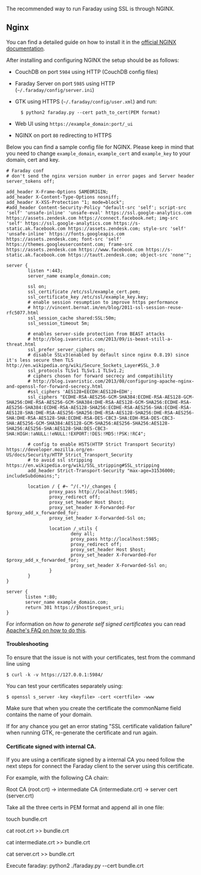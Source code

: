 The recommended way to run Faraday using SSL is through NGINX.
## Nginx
You can find a detailed guide on how to install it in the [official NGINX documentation](https://www.nginx.com/resources/wiki/start/topics/tutorials/install/).

After installing and configuring NGINX the setup should be as follows:

* CouchDB on port `5984` using HTTP (CouchDB config files)
* Faraday Server on port `5985` using HTTP (`~/.faraday/config/server.ini`)
* GTK using HTTPS (`~/.faraday/config/user.xml`) and run:

        $ python2 faraday.py --cert path_to_cert(PEM format)

* Web UI using `https://example_domain:port/_ui`
* NGINX on port `80` redirecting to HTTPS

Below you can find a sample config file for NGINX. Please keep in mind that you need to change `example_domain`, `example_cert` and `example_key` to your domain, cert and key.

    # Faraday conf
    # don't send the nginx version number in error pages and Server header
    server_tokens off;

    add_header X-Frame-Options SAMEORIGIN;
    add_header X-Content-Type-Options nosniff;
    add_header X-XSS-Protection "1; mode=block";
    #add_header Content-Security-Policy "default-src 'self'; script-src 'self' 'unsafe-inline' 'unsafe-eval' https://ssl.google-analytics.com https://assets.zendesk.com https://connect.facebook.net; img-src 'self' https://ssl.google-analytics.com https://s-static.ak.facebook.com https://assets.zendesk.com; style-src 'self' 'unsafe-inline' https://fonts.googleapis.com https://assets.zendesk.com; font-src 'self' https://themes.googleusercontent.com; frame-src https://assets.zendesk.com https://www.facebook.com https://s-static.ak.facebook.com https://tautt.zendesk.com; object-src 'none'";

    server {
            listen *:443;
            server_name example_domain.com;

            ssl on;
            ssl_certificate /etc/ssl/example_cert.pem;
            ssl_certificate_key /etc/ssl/example_key.key;
            # enable session resumption to improve https performance
            # http://vincent.bernat.im/en/blog/2011-ssl-session-reuse-rfc5077.html
            ssl_session_cache shared:SSL:50m;
            ssl_session_timeout 5m;

            # enables server-side protection from BEAST attacks
            # http://blog.ivanristic.com/2013/09/is-beast-still-a-threat.html
            ssl_prefer_server_ciphers on;
            # disable SSLv3(enabled by default since nginx 0.8.19) since it's less secure then TLS http://en.wikipedia.org/wiki/Secure_Sockets_Layer#SSL_3.0
            ssl_protocols TLSv1 TLSv1.1 TLSv1.2;
            # ciphers chosen for forward secrecy and compatibility
            # http://blog.ivanristic.com/2013/08/configuring-apache-nginx-and-openssl-for-forward-secrecy.html
            #ssl_ciphers 'AES128+EECDH:AES128+EDH';
            ssl_ciphers "ECDHE-RSA-AES256-GCM-SHA384:ECDHE-RSA-AES128-GCM-SHA256:DHE-RSA-AES256-GCM-SHA384:DHE-RSA-AES128-GCM-SHA256:ECDHE-RSA-AES256-SHA384:ECDHE-RSA-AES128-SHA256:ECDHE-RSA-AES256-SHA:ECDHE-RSA-AES128-SHA:DHE-RSA-AES256-SHA256:DHE-RSA-AES128-SHA256:DHE-RSA-AES256-SHA:DHE-RSA-AES128-SHA:ECDHE-RSA-DES-CBC3-SHA:EDH-RSA-DES-CBC3-SHA:AES256-GCM-SHA384:AES128-GCM-SHA256:AES256-SHA256:AES128-SHA256:AES256-SHA:AES128-SHA:DES-CBC3-SHA:HIGH:!aNULL:!eNULL:!EXPORT:!DES:!MD5:!PSK:!RC4";

            # config to enable HSTS(HTTP Strict Transport Security) https://developer.mozilla.org/en-US/docs/Security/HTTP_Strict_Transport_Security
            # to avoid ssl stripping https://en.wikipedia.org/wiki/SSL_stripping#SSL_stripping
            add_header Strict-Transport-Security "max-age=31536000; includeSubdomains;";

            location / { #~ ^/(.*)/_changes {
                    proxy_pass http://localhost:5985;
                    proxy_redirect off;
                    proxy_set_header Host $host;
                    proxy_set_header X-Forwarded-For $proxy_add_x_forwarded_for;
                    proxy_set_header X-Forwarded-Ssl on;

                    location /_utils {
                            deny all;
                            proxy_pass http://localhost:5985;
                            proxy_redirect off;
                            proxy_set_header Host $host;
                            proxy_set_header X-Forwarded-For $proxy_add_x_forwarded_for;
                            proxy_set_header X-Forwarded-Ssl on;
                    }
            }
    }

    server {
           listen *:80;
           server_name example_domain.com;
           return 301 https://$host$request_uri;
    }

For information on *how to generate self signed certificates* you can read [Apache's FAQ on how to do this](https://cwiki.apache.org/confluence/pages/viewpage.action?pageId=48203146).

#### Troubleshooting

To ensure that the issue is not with your certificates, test from the command line using

    $ curl -k -v https://127.0.0.1:5984/

You can test your certificates separately using:

    $ openssl s_server -key <keyfile> -cert <certfile> -www


Make sure that when you create the certificate the commonName field contains the name of your domain.

If for any chance you get an error stating "SSL certificate validation failure" when running GTK, re-generate the certificate and run again.

#### Certificate signed with internal CA.

If you are using a certificate signed by a internal CA you need follow the next steps for connect the Faraday client to the server using this certificate.

For example, with the following CA chain:

Root CA (root.crt) -> intermediate CA (intermediate.crt) -> server cert (server.crt)

Take all the three certs in PEM format and append all in one file:

touch bundle.crt

cat root.crt >> bundle.crt

cat intermediate.crt >> bundle.crt

cat server.crt >> bundle.crt

Execute faraday:
python2 ./faraday.py --cert bundle.crt
